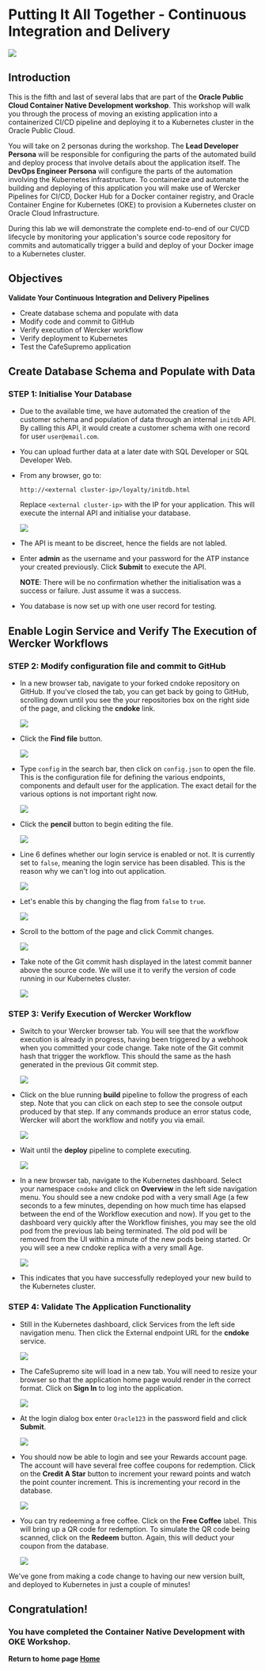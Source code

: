 # Putting It All Together - Continuous Integration and Delivery

![](images/500/header500.png)

## Introduction

This is the fifth and last of several labs that are part of the **Oracle Public Cloud Container Native Development workshop**. This workshop will walk you through the process of moving an existing application into a containerized CI/CD pipeline and deploying it to a Kubernetes cluster in the Oracle Public Cloud.

You will take on 2 personas during the workshop. The **Lead Developer Persona** will be responsible for configuring the parts of the automated build and deploy process that involve details about the application itself. The **DevOps Engineer Persona** will configure the parts of the automation involving the Kubernetes infrastructure. To containerize and automate the building and deploying of this application you will make use of Wercker Pipelines for CI/CD, Docker Hub for a Docker container registry, and Oracle Container Engine for Kubernetes (OKE) to provision a Kubernetes cluster on Oracle Cloud Infrastructure.

During this lab we will demonstrate the complete end-to-end of our CI/CD lifecycle by monitoring your application's source code repository for commits and automatically trigger a build and deploy of your Docker image to a Kubernetes cluster.

## Objectives

**Validate Your Continuous Integration and Delivery Pipelines**

- Create database schema and populate with data
- Modify code and commit to GitHub
- Verify execution of Wercker workflow
- Verify deployment to Kubernetes
- Test the CafeSupremo application



## Create Database Schema and Populate with Data

### **STEP 1**: Initialise Your Database

- Due to the available time, we have automated the creation of the customer schema and population of data through an internal `initdb` API. By calling this API, it would create a customer schema with one record for user `user@email.com`.

- You can upload further data at a later date with SQL Developer or SQL Developer Web.

- From any browser, go to:

    `http://<external cluster-ip>/loyalty/initdb.html`

    Replace `<external cluster-ip>` with the IP for your application. This will execute the internal API and initialise your database.

  ![](images/500/1.png)

- The API is meant to be discreet, hence the fields are not labled.

- Enter **admin** as the username and your password for the ATP instance your created previously. Click **Submit** to execute the API.

  **NOTE**: There will be no confirmation whether the initialisation was a success or failure. Just assume it was a success.

- You database is now set up with one user record for testing.


## Enable Login Service and Verify The Execution of Wercker Workflows

### **STEP 2**: Modify configuration file and commit to GitHub

- In a new browser tab, navigate to your forked cndoke repository on GitHub. If you've closed the tab, you can get back by going to GitHub, scrolling down until you see the your repositories box on the right side of the page, and clicking the **cndoke** link.

  ![](images/500/2.png)

- Click the **Find file** button.

  ![](images/500/3.png)

- Type `config` in the search bar, then click on `config.json` to open the file. This is the configuration file for defining the various endpoints, components and default user for the application. The exact detail for the various options is not important right now.

  ![](images/500/4.png)

- Click the **pencil** button to begin editing the file.

  ![](images/500/5.png)

- Line 6 defines whether our login service is enabled or not. It is currently set to `false`, meaning the login service has been disabled. This is the reason why we can't log into out application.

  ![](images/500/6.png)

- Let's enable this by changing the flag from `false` to `true`.

  ![](images/500/7.png)

- Scroll to the bottom of the page and click Commit changes.

  ![](images/500/8.png)

- Take note of the Git commit hash displayed in the latest commit banner above the source code. We will use it to verify the version of code running in our Kubernetes cluster.

  ![](images/500/9.png)



### **STEP 3**: Verify Execution of Wercker Workflow

- Switch to your Wercker browser tab. You will see that the workflow execution is already in progress, having been triggered by a webhook when you committed your code change. Take note of the Git commit hash that trigger the workflow. This should the same as the hash generated in the previous Git commit step.

  ![](images/500/10.png)

- Click on the blue running **build** pipeline to follow the progress of each step. Note that you can click on each step to see the console output produced by that step. If any commands produce an error status code, Wercker will abort the workflow and notify you via email.

  ![](images/500/11.png)



- Wait until the **deploy** pipeline to complete executing.

  ![](images/500/12.png)

- In a new browser tab, navigate to the Kubernetes dashboard. Select your namespace `cndoke` and click on **Overview** in the left side navigation menu. You should see a new cndoke pod with a very small Age (a few seconds to a few minutes, depending on how much time has elapsed between the end of the Workflow execution and now). If you get to the dashboard very quickly after the Workflow finishes, you may see the old pod from the previous lab being terminated. The old pod will be removed from the UI within a minute of the new pods being started. Or you will see a new cndoke replica with a very small Age.

  ![](images/500/13.png)


- This indicates that you have successfully redeployed your new build to the Kubernetes cluster.


### **STEP 4**: Validate The Application Functionality

- Still in the Kubernetes dashboard, click Services from the left side navigation menu. Then click the External endpoint URL for the **cndoke** service.

  ![](images/500/14.png)

- The CafeSupremo site will load in a new tab. You will need to resize your browser so that the application home page would render in the correct format. Click on **Sign In** to log into the application.

  ![](images/500/15.png)

- At the login dialog box enter `Oracle123` in the password field and click **Submit**.

  ![](images/500/16.png)

- You should now be able to login and see your Rewards account page. The account will have several free coffee coupons for redemption. Click on the **Credit A Star** button to increment your reward points and watch the point counter increment. This is incrementing your record in the database.

  ![](images/500/17.png)

- You can try redeeming a free coffee. Click on the **Free Coffee** label. This will bring up a QR code for redemption. To simulate the QR code being scanned, click on the **Redeem** button. Again, this will deduct your coupon from the database.

  ![](images/500/18.png)


 We've gone from making a code change to having our new version built, and deployed to Kubernetes in just a couple of minutes!



## Congratulation!
### You have completed the Container Native Development with OKE Workshop.

**Return to home page [Home](README.md)**
